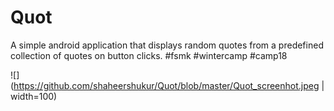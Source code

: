 # Quot
A simple android application that displays random quotes from a predefined collection of quotes on button clicks. #fsmk #wintercamp #camp18

![](https://github.com/shaheershukur/Quot/blob/master/Quot_screenhot.jpeg | width=100)
